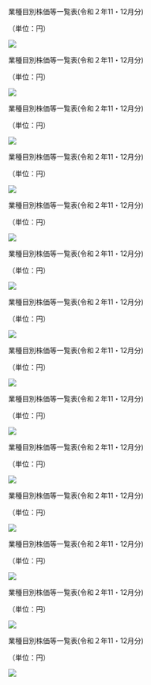 業種目別株価等一覧表(令和２年11・12月分)

（単位：円）

![](https://www.nta.go.jp/tmp/e39ec179-bb2f-4764-a2be-48ee9306f85f/images/798a618e4693d038ab8c56e3171ae7a012477f69c0344c6e665e9dd28b628886.jpg)

業種目別株価等一覧表(令和２年11・12月分)

（単位：円）

![](https://www.nta.go.jp/tmp/e39ec179-bb2f-4764-a2be-48ee9306f85f/images/0c3a3ca35d72de64a988ea381d59f74ff7e62d03705fab48c7fe09808689a9cb.jpg)

業種目別株価等一覧表(令和２年11・12月分)

（単位：円）

![](https://www.nta.go.jp/tmp/e39ec179-bb2f-4764-a2be-48ee9306f85f/images/5cc780b23c699a76ad05e11d9fc3e1382be742374e13d0fddb81f091b751d972.jpg)

業種目別株価等一覧表(令和２年11・12月分)

（単位：円）

![](https://www.nta.go.jp/tmp/e39ec179-bb2f-4764-a2be-48ee9306f85f/images/b9835361169bd3a950747045723f707a9b6539014f44b01940d3d1baffd8f54a.jpg)

業種目別株価等一覧表(令和２年11・12月分)

（単位：円）

![](https://www.nta.go.jp/tmp/e39ec179-bb2f-4764-a2be-48ee9306f85f/images/60f0df9ec095d1f921d165d3e4d2bb8c2abad11a89922a2982a3bbce97c7555f.jpg)

業種目別株価等一覧表(令和２年11・12月分)

（単位：円）

![](https://www.nta.go.jp/tmp/e39ec179-bb2f-4764-a2be-48ee9306f85f/images/89e05c2453f82f751c5f6325db683035f4f895fc3de10564041722fb575d2b42.jpg)

業種目別株価等一覧表(令和２年11・12月分)

（単位：円）

![](https://www.nta.go.jp/tmp/e39ec179-bb2f-4764-a2be-48ee9306f85f/images/746d67d4829663e9c992b797eb89866e4acadfe29324353c1d586413c5a12a74.jpg)

業種目別株価等一覧表(令和２年11・12月分)

（単位：円）

![](https://www.nta.go.jp/tmp/e39ec179-bb2f-4764-a2be-48ee9306f85f/images/5a24752192d2d4a33daebb7d1240c2ea9a1e2867538d9813a830a28044502145.jpg)

業種目別株価等一覧表(令和２年11・12月分)

（単位：円）

![](https://www.nta.go.jp/tmp/e39ec179-bb2f-4764-a2be-48ee9306f85f/images/db2d5475afc73dd42bcfaf46b3737f25d1fba893d4bb64b53e1834abd6415049.jpg)

業種目別株価等一覧表(令和２年11・12月分)

（単位：円）

![](https://www.nta.go.jp/tmp/e39ec179-bb2f-4764-a2be-48ee9306f85f/images/85da0e2a2f66b0e21a32c45f0db5fdf38dd7bb6d95d2d35f4fa04cb83fded7e4.jpg)

業種目別株価等一覧表(令和２年11・12月分)

（単位：円）

![](https://www.nta.go.jp/tmp/e39ec179-bb2f-4764-a2be-48ee9306f85f/images/7998d6721661584ee03c7601b21ff87541becd62cd9072bad5209f6ae17cc900.jpg)

業種目別株価等一覧表(令和２年11・12月分)

（単位：円）

![](https://www.nta.go.jp/tmp/e39ec179-bb2f-4764-a2be-48ee9306f85f/images/8e919b77fdfb90a4e38faea8bdd822ec59b5edfb42a06208be34338ab3a4ed02.jpg)

業種目別株価等一覧表(令和２年11・12月分)

（単位：円）

![](https://www.nta.go.jp/tmp/e39ec179-bb2f-4764-a2be-48ee9306f85f/images/62f58920149a0310a9391b186e228dda9809a9def3e01acfe34cc1faf8c81cd0.jpg)

業種目別株価等一覧表(令和２年11・12月分)

（単位：円）

![](https://www.nta.go.jp/tmp/e39ec179-bb2f-4764-a2be-48ee9306f85f/images/e7e6801b44ef47da643bf8f72610539bdf8d85b62dc92ab6f6efb1cd005f0b44.jpg)